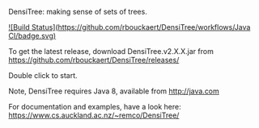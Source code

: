 DensiTree: making sense of sets of trees.


[![Build Status](https://github.com/rbouckaert/DensiTree/workflows/Java CI/badge.svg)](https://github.com/rbouckaert/DensiTree/actions?query=workflow%3A%22Java%20CI%22)

To get the latest release, download DensiTree.v2.X.X.jar from
https://github.com/rbouckaert/DensiTree/releases/

Double click to start.

Note, DensiTree requires Java 8, available from http://java.com

For documentation and examples, have a look here:
https://www.cs.auckland.ac.nz/~remco/DensiTree/
